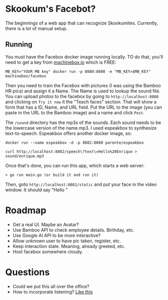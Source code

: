 # Skookum's Facebot?

The beginnings of a web app that can recognize Skookumites. Currently, there is a lot
of manual setup.

## Running

You must have the Facebox docker image running locally. TO do that, you'll need to
get a key from [machinebox.io](http://machinebox.io) which is FREE:

```
MB_KEY="YOUR MB key" docker run -p 8080:8080 -e "MB_KEY=$MB_KEY" machinebox/facebox
```

Then you need to train the Facebox with pictures (I was using the Bamboo HR pics)
and assign it a Name. The Name is used to lookup the sound file. You can upload photos
to the facebox by going to `http://localhost:8080` and clicking on `Try it now` it the
"Teach faces" section. That will show a form that has a ID, Name, and URL field.
Put the URL to the image (you can paste in the URL to the Bamboo image) and a name and
click `Post`.

The `/sound` directory has the mp3s of the sounds. Each sound needs to be the
lowercase version of the name.mp3.  I used espeakbox to synthesize text-to-speech.
Espeakbox offers another docker image, so:

```
docker run --name espeakbox -d -p 8082:8080 parente/espeakbox

curl http://localhost:8082/speech\?text\=Hello%20Enrique > sound/enrique.mp3
```

Once that's done, you can run this app, which starts a web server:

```
> go run main.go (or build it and run it)
```

Then, goto `http://localhost:8081/static` and put your face in the video window. It
should say "Hello <your name>"


# Roadmap

* Get a real UI. Maybe an Avatar?
* Use Bamboo API to check employee details. Birthday, etc.
* Use Google AI API to be more interactive?
* Allow unknown user to have pic taken, register, etc.
* Keep interaction state. Meaning, already greeted, etc.
* Host facebox somewhere cloudy.


# Questions
* Could we put this all over the office?
* How to incorporate listening? [Like this](https://developers.google.com/web/updates/2013/01/Voice-Driven-Web-Apps-Introduction-to-the-Web-Speech-API)


